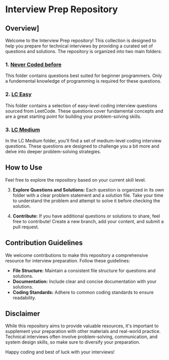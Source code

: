 # Interview Prep Repository

## Overview]

Welcome to the Interview Prep repository! This collection is designed to help you prepare for technical interviews by providing a curated set of questions and solutions. The repository is organized into two main folders:

### 1. [Never Coded before](Never_Coded_Before)

This folder contains questions best suited for beginner programmers. Only a fundemental knowledge of programming is required for these questions.

### 2. [LC Easy](LC_Easy)

This folder contains a selection of easy-level coding interview questions sourced from LeetCode. These questions cover fundamental concepts and are a great starting point for building your problem-solving skills.

### 3. [LC Medium](LC_Medium)

In the LC Medium folder, you'll find a set of medium-level coding interview questions. These questions are designed to challenge you a bit more and delve into deeper problem-solving strategies.

## How to Use

Feel free to explore the repository based on your current skill level.

3. **Explore Questions and Solutions:**
   Each question is organized in its own folder with a clear problem statement and a solution file. Take your time to understand the problem and attempt to solve it before checking the solution.

4. **Contribute:**
   If you have additional questions or solutions to share, feel free to contribute! Create a new branch, add your content, and submit a pull request.

## Contribution Guidelines

We welcome contributions to make this repository a comprehensive resource for interview preparation. Follow these guidelines:

- **File Structure:** Maintain a consistent file structure for questions and solutions.
- **Documentation:** Include clear and concise documentation with your solutions.
- **Coding Standards:** Adhere to common coding standards to ensure readability.

## Disclaimer

While this repository aims to provide valuable resources, it's important to supplement your preparation with other materials and real-world practice. Technical interviews often involve problem-solving, communication, and system design skills, so make sure to diversify your preparation.

Happy coding and best of luck with your interviews!
